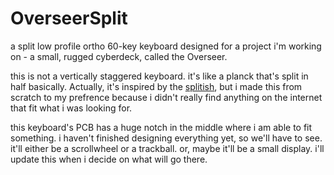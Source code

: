 # OverseerSplit
a split low profile ortho 60-key keyboard designed for a project i'm working on - a small, rugged cyberdeck, called the Overseer.

this is not a vertically staggered keyboard. it's like a planck that's split in half basically. Actually, it's inspired by the [splitish](https://github.com/RSchneyer/splitish), but i made this from scratch to my prefrence because i didn't really find anything on the internet that fit what i was looking for.

this keyboard's PCB has a huge notch in the middle where i am able to fit something. i haven't finished designing everything yet, so we'll have to see. it'll either be a scrollwheel or a trackball. or, maybe it'll be a small display. i'll update this when i decide on what will go there.

